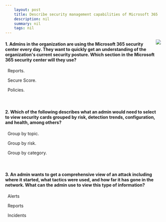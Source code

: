 ```yaml
---
    layout: post
    title: Describe security management capabilities of Microsoft 365 
    description: nil
    summary: nil
    tags: nil
---
```



 <a target="_blank" href="https://docs.microsoft.com/en-us/learn/modules/describe-security-management-capabilities-of-microsoft-365/6-knowledge-check/"><i class="fas fa-external-link-alt"></i> </a>
 <img align="right" src="https://docs.microsoft.com/en-us/learn/achievements/describe-security-management-capabilities-of-microsoft-365.svg">
####  1. Admins in the organization are using the Microsoft 365 security center every day. They want to quickly get an understanding of the organization's current security posture. Which section in the Microsoft 365 security center will they use?


<i class='far fa-square'></i> &nbsp;&nbsp;Reports.

<i class='fas fa-check-square' style='color: Dodgerblue;'></i> &nbsp;&nbsp;Secure Score.

<i class='far fa-square'></i> &nbsp;&nbsp;Policies.
<br />
<br />
<br />

####  2. Which of the following describes what an admin would need to select to view security cards grouped by risk, detection trends, configuration, and health, among others?


<i class='fas fa-check-square' style='color: Dodgerblue;'></i> &nbsp;&nbsp;Group by topic.

<i class='far fa-square'></i> &nbsp;&nbsp;Group by risk.

<i class='far fa-square'></i> &nbsp;&nbsp;Group by category.
<br />
<br />
<br />

####  3. An admin wants to get a comprehensive view of an attack including where it started, what tactics were used, and how far it has gone in the network. What can the admin use to view this type of information?


<i class='far fa-square'></i> &nbsp;&nbsp;Alerts

<i class='far fa-square'></i> &nbsp;&nbsp;Reports

<i class='fas fa-check-square' style='color: Dodgerblue;'></i> &nbsp;&nbsp;Incidents
<br />
<br />
<br />
